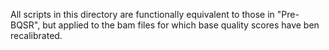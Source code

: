 All scripts in this directory are functionally equivalent to those in "Pre-BQSR", but applied to the bam files for which base quality scores have ben recalibrated. 
